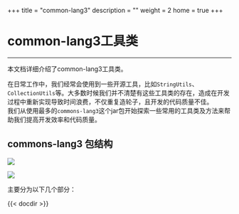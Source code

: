 +++
title = "common-lang3"
description = ""
weight = 2
home = true
+++

# common-lang3工具类
---
本文档详细介绍了common-lang3工具类。

在日常工作中，我们经常会使用到一些开源工具，比如`StringUtils`、`CollectionUtils`等。大多数时候我们并不清楚有这些工具类的存在，造成在开发过程中重新实现导致时间浪费，不仅重复造轮子，且开发的代码质量不佳。  
我们从使用最多的`commons-lang3`这个jar包开始探索一些常用的工具类及方法来帮助我们提高开发效率和代码质量。

## commons-lang3 包结构

![](/img/docs/30-development-manual/2-back-end/99-dev-utils/2-common-lang3/commons-lang3-packages.jpg)

![](/img/docs/30-development-manual/2-back-end/99-dev-utils/2-common-lang3/commons-lang3-package-analyze.jpg)

主要分为以下几个部分：

{{< docdir >}}